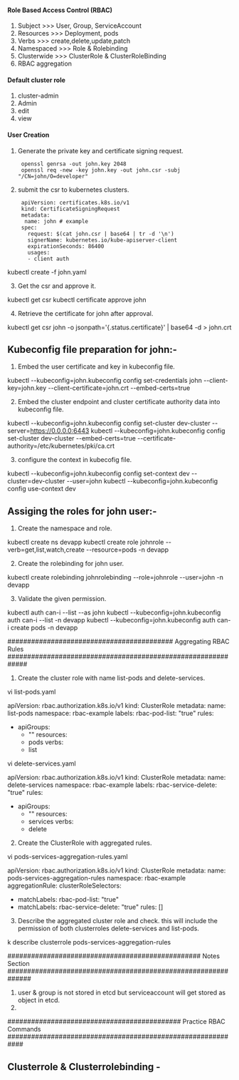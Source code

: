 #### Role Based Access Control (RBAC)  

1. Subject     >>> User, Group, ServiceAccount
2. Resources   >>> Deployment, pods 
3. Verbs       >>> create,delete,update,patch
4. Namespaced  >>> Role & Rolebinding 
5. Clusterwide >>> ClusterRole & ClusterRoleBinding
6. RBAC aggregation 

#### Default cluster role 
1. cluster-admin
2. Admin
3. edit
4. view 

#### User Creation 
1. Generate the private key and certificate signing request.
   
		openssl genrsa -out john.key 2048
		openssl req -new -key john.key -out john.csr -subj "/CN=john/O=developer"

2. submit the csr to kubernetes clusters.

		apiVersion: certificates.k8s.io/v1
		kind: CertificateSigningRequest
		metadata:
  		 name: john # example
		spec:
		  request: $(cat john.csr | base64 | tr -d '\n')
		  signerName: kubernetes.io/kube-apiserver-client
		  expirationSeconds: 86400  
		  usages:
		  - client auth

kubectl create -f john.yaml

3. Get the csr and approve it.

kubectl get csr	
kubectl certificate approve john

4. Retrieve the certificate for john after approval. 

kubectl get csr john -o jsonpath='{.status.certificate}' | base64 -d  > john.crt

Kubeconfig file preparation for john:-
------------------------------------

1. Embed the user certificate and key in kubeconfig file. 

kubectl --kubeconfig=john.kubeconfig config set-credentials john --client-key=john.key --client-certificate=john.crt --embed-certs=true

2. Embed the cluster endpoint and cluster certificate authority data into kubeconfig file. 

kubectl --kubeconfig=john.kubeconfig config set-cluster dev-cluster --server=https://0.0.0.0:6443
kubectl --kubeconfig=john.kubeconfig config set-cluster dev-cluster --embed-certs=true --certificate-authority=/etc/kubernetes/pki/ca.crt

3. configure the context in kubecofig file. 

kubectl --kubeconfig=john.kubeconfig config set-context dev --cluster=dev-cluster --user=john
kubectl --kubeconfig=john.kubeconfig config use-context dev

Assiging the roles for john user:-
---------------------------------

1. Create the namespace and role.

kubectl create ns devapp
kubectl create role johnrole --verb=get,list,watch,create --resource=pods -n devapp

2. Create the rolebinding for john user. 

kubectl create rolebinding johnrolebinding --role=johnrole --user=john -n devapp

3. Validate the given permission. 

kubectl auth can-i --list --as john
kubectl --kubeconfig=john.kubeconfig auth can-i --list  -n devapp
kubectl --kubeconfig=john.kubeconfig auth can-i create pods  -n devapp


########################################## Aggregating RBAC Rules #############################################################

1. Create the cluster role with name list-pods and delete-services. 

vi list-pods.yaml

apiVersion: rbac.authorization.k8s.io/v1
kind: ClusterRole
metadata:
  name: list-pods
  namespace: rbac-example
  labels:
    rbac-pod-list: "true"
rules:
- apiGroups:
  - ""
  resources:
  - pods
  verbs:
  - list

vi delete-services.yaml 

apiVersion: rbac.authorization.k8s.io/v1
kind: ClusterRole
metadata:
  name: delete-services
  namespace: rbac-example
  labels:
    rbac-service-delete: "true"
rules:
- apiGroups:
  - ""
  resources:
  - services
  verbs:
  - delete

2. Create the ClusterRole with aggregated rules. 

vi pods-services-aggregation-rules.yaml 

apiVersion: rbac.authorization.k8s.io/v1
kind: ClusterRole
metadata:
  name: pods-services-aggregation-rules
  namespace: rbac-example
aggregationRule:
  clusterRoleSelectors:
  - matchLabels:
      rbac-pod-list: "true"
  - matchLabels:
      rbac-service-delete: "true"
rules: []

3. Describe the aggregated cluster role and check. this will include the permission of both clusterroles delete-services and list-pods.

k describe clusterrole pods-services-aggregation-rules

################################################# Notes Section ##############################################################
1. user & group is not stored in etcd but serviceaccount will get stored as object in etcd.
2. 
############################################ Practice RBAC Commands ############################################################

Clusterrole & Clusterrolebinding -  
--------------------------------









